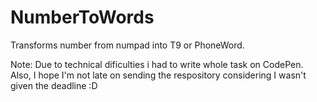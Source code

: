# NumberToWords
Transforms number from numpad into T9 or PhoneWord.

Note: Due to technical dificulties i had to write whole task on CodePen.
Also, I hope I'm not late on sending the respository considering I wasn't given the deadline :D
